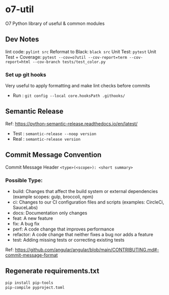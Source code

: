 # o7-util
O7 Python library of useful &amp; common modules


## Dev Notes

lint code: `pylint src`
Reformat to Black: `black src`
Unit Test: `pytest`
Unit Test + Coverage: `pytest --cov=o7util --cov-report=term --cov-report=html --cov-branch tests/test_color.py`

### Set up git hooks
Very useful to apply formatting and make lint checks before commits
- Run : `git config --local core.hooksPath .githooks/`

## Semantic Release
Ref: https://python-semantic-release.readthedocs.io/en/latest/

- Test : `semantic-release --noop version`
- Real : `semantic-release version`

## Commit Message Convention

Commit Message Header `<type>(<scope>): <short summary>`

### Possible Type:
- build: Changes that affect the build system or external dependencies (example scopes: gulp, broccoli, npm)
- ci: Changes to our CI configuration files and scripts (examples: CircleCi, SauceLabs)
- docs: Documentation only changes
- feat: A new feature
- fix: A bug fix
- perf: A code change that improves performance
- refactor: A code change that neither fixes a bug nor adds a feature
- test: Adding missing tests or correcting existing tests

Ref: https://github.com/angular/angular/blob/main/CONTRIBUTING.md#-commit-message-format



## Regenerate requirements.txt
``` bash
pip install pip-tools
pip-compile pyproject.toml
```
